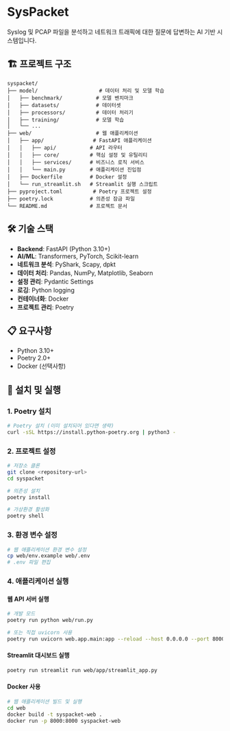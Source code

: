 # SysPacket

Syslog 및 PCAP 파일을 분석하고 네트워크 트래픽에 대한 질문에 답변하는 AI 기반 시스템입니다.

## 🏗️ 프로젝트 구조

```
syspacket/
├── model/                    # 데이터 처리 및 모델 학습
│   ├── benchmark/           # 모델 벤치마크
│   ├── datasets/            # 데이터셋
│   ├── processors/          # 데이터 처리기
│   ├── training/            # 모델 학습
│   └── ...
├── web/                     # 웹 애플리케이션
│   ├── app/                # FastAPI 애플리케이션
│   │   ├── api/           # API 라우터
│   │   ├── core/          # 핵심 설정 및 유틸리티
│   │   ├── services/      # 비즈니스 로직 서비스
│   │   └── main.py        # 애플리케이션 진입점
│   ├── Dockerfile         # Docker 설정
│   └── run_streamlit.sh   # Streamlit 실행 스크립트
├── pyproject.toml          # Poetry 프로젝트 설정
├── poetry.lock            # 의존성 잠금 파일
└── README.md              # 프로젝트 문서
```

## 🛠️ 기술 스택

- **Backend**: FastAPI (Python 3.10+)
- **AI/ML**: Transformers, PyTorch, Scikit-learn
- **네트워크 분석**: PyShark, Scapy, dpkt
- **데이터 처리**: Pandas, NumPy, Matplotlib, Seaborn
- **설정 관리**: Pydantic Settings
- **로깅**: Python logging
- **컨테이너화**: Docker
- **프로젝트 관리**: Poetry

## 📋 요구사항

- Python 3.10+
- Poetry 2.0+
- Docker (선택사항)

## 🚀 설치 및 실행

### 1. Poetry 설치

```bash
# Poetry 설치 (이미 설치되어 있다면 생략)
curl -sSL https://install.python-poetry.org | python3 -
```

### 2. 프로젝트 설정

```bash
# 저장소 클론
git clone <repository-url>
cd syspacket

# 의존성 설치
poetry install

# 가상환경 활성화
poetry shell
```

### 3. 환경 변수 설정

```bash
# 웹 애플리케이션 환경 변수 설정
cp web/env.example web/.env
# .env 파일 편집
```

### 4. 애플리케이션 실행

#### 웹 API 서버 실행
```bash
# 개발 모드
poetry run python web/run.py

# 또는 직접 uvicorn 사용
poetry run uvicorn web.app.main:app --reload --host 0.0.0.0 --port 8000
```

#### Streamlit 대시보드 실행
```bash
poetry run streamlit run web/app/streamlit_app.py
```

#### Docker 사용
```bash
# 웹 애플리케이션 빌드 및 실행
cd web
docker build -t syspacket-web .
docker run -p 8000:8000 syspacket-web
```
